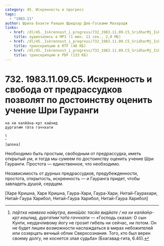 ```yaml
---
category: 45. Искренность и прогресс
tags:
  - "1983.11"
author: Шрила Бхакти Ракшак Шридхар Дев-Госвами Махарадж
links:
  - href: /dl/45._Iskrennost_i_progress/732_1983.11.09.C5_SridharMj_Iskrennost_i_svoboda_ot_predrassudkov_pozvoljat_po_dostoinstvu_ocenit_uchenie_Shri_Gaurangi.mp3
    title: аудиозапись в MP3 (1 мин. 11 сек., 2,0 МБ)
  - href: /dl/45._Iskrennost_i_progress/732_1983.11.09.C5_SridharMj_Iskrennost_i_svoboda_ot_predrassudkov_pozvoljat_po_dostoinstvu_ocenit_uchenie_Shri_Gaurangi.rtf
    title: транскрипцию в RTF (48 КБ)
  - href: /dl/45._Iskrennost_i_progress/732_1983.11.09.C5_SridharMj_Iskrennost_i_svoboda_ot_predrassudkov_pozvoljat_po_dostoinstvu_ocenit_uchenie_Shri_Gaurangi.pdf
    title: транскрипцию в PDF (133 КБ)
---
```


# 732. 1983.11.09.C5. Искренность и свобода от предрассудков позволят по достоинству оценить учение Шри Гауранги

    на хи калйа̄н̣а-кр̣т каш́чид
    дургатим̇ та̄та гаччхати
[^_ftn1]

    [шлока]

Необходимо быть простым, свободным от предрассудка, иметь открытый ум, и тогда мы сумеем по достоинству оценить учение Шри Гауранги. Простота — единственное, что необходимо.

Независимость от дурных предрассудков, предубежденности, простота, открытость, искренность — и Гауранга придет, чтобы завладеть душой, сердцем.

[Харе Кришна, Харе Кришна, Гаура-Хари, Гаура-Хари, Нитай-Гаурахари, Нитай-Гаура Харибол, Нитай-Гаура Харибол, Нитай-Гаура Харибол]



[^_ftn1]: *па̄ртха наивеха на̄мутра, вина̄ш́ас тасйа видйате / на хи калйа̄н̣а-кр̣т каш́чид, дургатим̇ та̄та гаччхати* — «Господь сказал: О сын Кунти, неудачливому йогу не грозит гибель ни сейчас, ни потом. Он не будет лишен возможности наслаждаться в мирах небожителей или созерцать вечный облик Сверхсознания. Того, кто был верен своему долгу, не коснется злая судьба» (Бхагавад-гита, 6.40).

